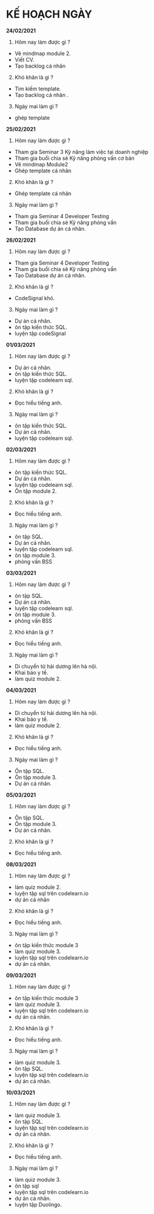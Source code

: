 # KẾ HOẠCH NGÀY
**24/02/2021**
1. Hôm nay làm được gì ?
+ Vẽ mindmap module 2.
+ Viết CV.
+ Tạo backlog cá nhân
2. Khó khăn là gì ?
+ Tìm kiếm template.
+ Tạo backlog cá nhân .
3. Ngày mai làm gì ?
+ ghép template 


**25/02/2021**
1. Hôm nay làm được gì ?
- Tham gia Seminar 3 Kỹ năng làm việc tại doanh nghiệp
- Tham gia buổi chia sẻ Kỹ năng phỏng vấn cơ bản
- Vẽ mindmap Module2
- Ghép template cá nhân
2. Khó khăn là gì ?
- Ghép template cá nhân
3. Ngày mai làm gì ?
- Tham gia Seminar 4 Developer Testing
- Tham gia buổi chia sẻ Kỹ năng phỏng vấn
- Tạo Database dự án cá nhân.

**26/02/2021**
1. Hôm nay làm được gì ?
- Tham gia Seminar 4 Developer Testing
- Tham gia buổi chia sẻ Kỹ năng phỏng vấn
- Tạo Database dự án cá nhân.
2. Khó khăn là gì ?
- CodeSignal khó.
3. Ngày mai làm gì ?
- Dự án cá nhân.
- ôn tập kiến thức SQL.
- luyện tập codeSignal


**01/03/2021**
1. Hôm nay làm được gì ?
- Dự án cá nhân.
- ôn tập kiến thức SQL.
- luyện tập codelearn sql.
2. Khó khăn là gì ?
- Đọc hiểu tiếng anh.
3. Ngày mai làm gì ?
- ôn tập kiến thức SQL.
- Dự án cá nhân.
- luyện tập codelearn sql.


**02/03/2021**
1. Hôm nay làm được gì ?
- ôn tập kiến thức SQL.
- Dự án cá nhân.
- luyện tập codelearn sql.
- Ôn tập module 2.
2. Khó khăn là gì ?
- Đọc hiểu tiếng anh.
3. Ngày mai làm gì ?
- ôn tập SQL.
- Dự án cá nhân.
- luyện tập codelearn sql.
- ôn tập module 3.
- phỏng vấn BSS

**03/03/2021**
1. Hôm nay làm được gì ?
- ôn tập SQL.
- Dự án cá nhân.
- luyện tập codelearn sql.
- ôn tập module 3.
- phỏng vấn BSS
2. Khó khăn là gì ?
- Đọc hiểu tiếng anh.
3. Ngày mai làm gì ?
- Di chuyển từ hải dương lên hà nội.
- Khai báo y tế.
- làm quiz module 2.

**04/03/2021**
1. Hôm nay làm được gì ?
- Di chuyển từ hải dương lên hà nội.
- Khai báo y tế.
- làm quiz module 2.
2. Khó khăn là gì ?
- Đọc hiểu tiếng anh.
3. Ngày mai làm gì ?
- Ôn tập SQL.
- Ôn tập module 3.
- Dự án cá nhân.

**05/03/2021**
1. Hôm nay làm được gì ?
- Ôn tập SQL.
- Ôn tập module 3.
- Dự án cá nhân.
2. Khó khăn là gì ?
- Đọc hiểu tiếng anh.

**08/03/2021**
1. Hôm nay làm được gì ?
- làm quiz module 2.
- luyện tập sql trên  codelearn.io
- dự án cá nhân
2. Khó khăn là gì ?
- Đọc hiểu tiếng anh.
3. Ngày mai làm gì ?
- ôn tập kiến thức module 3
- làm quiz module 3.
- luyện tập sql trên  codelearn.io
- dự án cá nhân.

**09/03/2021**
1. Hôm nay làm được gì ?
- ôn tập kiến thức module 3
- làm quiz module 3.
- luyện tập sql trên  codelearn.io
- dự án cá nhân.
2. Khó khăn là gì ?
- Đọc hiểu tiếng anh.
3. Ngày mai làm gì ?
- làm quiz module 3.
- ôn tập SQL.
- luyện tập sql trên  codelearn.io
- dự án cá nhân.

**10/03/2021**
1. Hôm nay làm được gì ?
- làm quiz module 3.
- ôn tập SQL.
- luyện tập sql trên  codelearn.io
- dự án cá nhân.
2. Khó khăn là gì ?
- Đọc hiểu tiếng anh.
3. Ngày mai làm gì ?
- làm quiz module 3.
- ôn tập sql
- luyện tập sql trên  codelearn.io
- dự án cá nhân.
- luyện tập Duolingo.
